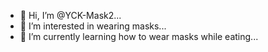 - 👋 Hi, I’m @YCK-Mask2...
- 👀 I’m interested in wearing masks...
- 🌱 I’m currently learning how to wear masks while eating...

<!---
YCK-Mask2/YCK-Mask2 is a ✨ special ✨ repository because its `README.md` (this file) appears on your GitHub profile.
You can click the Preview link to take a look at your changes.
--->
